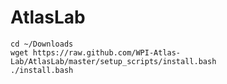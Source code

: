 AtlasLab
========

```
cd ~/Downloads
wget https://raw.github.com/WPI-Atlas-Lab/AtlasLab/master/setup_scripts/install.bash
./install.bash
```
